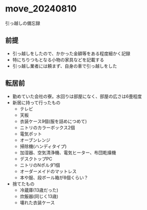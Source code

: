 # move_20240810
引っ越しの備忘録

## 前提
- 引っ越しをしたので、かかった金額等をある程度細かく記録
- 特にちりつもとなる小物の家具などを記載する
- 引っ越し業者には頼まず、自身の車で引っ越しをした

## 転居前
- 勤めていた会社の寮。水回りは部屋になく、部屋の広さは6畳程度
- 新居に持って行ったもの
  - テレビ
  - 天板
  - 衣装ケース9個(服を詰めにつめて)
  - ニトリのカラーボックス2個
  - 電気ポット
  - オーブンレンジ
  - 掃除機(ハンディタイプ)
  - 加湿器、空気清浄機、電気ヒーター、布団乾燥機
  - デスクトップPC
  - ニトリのNポルダ1個
  - オーダーメイドのマットレス
  - 本や服、段ボール箱が8個くらい？
- 捨てたもの
  - 冷蔵庫(13歳だった)
  - 炊飯器(同じく13歳)
  - 壊れた衣装ケース
